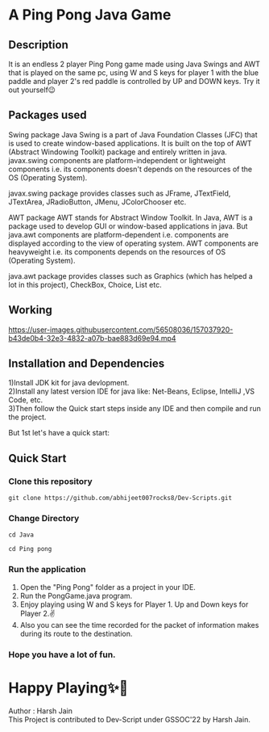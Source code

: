 # A Ping Pong Java Game

## Description
It is an endless 2 player Ping Pong game made using Java Swings and AWT that is played on the same pc, using W and S keys for player 1 with the blue paddle and player 2's red paddle is controlled by UP and DOWN keys.
Try it out yourself😉
<br>





## Packages used
Swing package
Java Swing is a part of Java Foundation Classes (JFC) that is used to create window-based applications. It is built on the top of AWT (Abstract Windowing Toolkit) package and entirely written in java. javax.swing components are platform-independent or lightweight components i.e. its components doesn't depends on the resources of the OS (Operating System).

javax.swing package provides classes such as JFrame, JTextField, JTextArea, JRadioButton, JMenu, JColorChooser etc.

AWT package
AWT stands for Abstract Window Toolkit. In Java, AWT is a package used to develop GUI or window-based applications in java. But java.awt components are platform-dependent i.e. components are displayed according to the view of operating system. AWT components are heavyweight i.e. its components depends on the resources of OS (Operating System).

java.awt package provides classes such as Graphics (which has helped a lot in this project), CheckBox, Choice, List etc.

## Working

https://user-images.githubusercontent.com/56508036/157037920-b43de0b4-32e3-4832-a07b-bae883d69e94.mp4

## Installation and Dependencies
1)Install JDK kit for java devlopment.
<br>
2)Install any latest version IDE for java like: Net-Beans, Eclipse, IntelliJ ,VS Code, etc.
<br>
3)Then follow the Quick start steps inside any IDE and then compile and run the project.
<br>

But 1st let's have a quick start:

## Quick Start
### Clone this repository
``` 
git clone https://github.com/abhijeet007rocks8/Dev-Scripts.git
```

### Change Directory
```
cd Java
```
```
cd Ping pong

```

### Run the application

1. Open the "Ping Pong" folder as a project in your IDE.
2. Run the PongGame.java program.
3. Enjoy playing using W and S keys for Player 1. Up and Down keys for Player 2.✌
4. Also you can see the time recorded for the packet of information makes during its route to the destination.

### Hope you have a lot of fun.

# Happy Playing✨🎉

Author : Harsh Jain
<br>
This Project is contributed to Dev-Script under GSSOC'22 by Harsh Jain.
